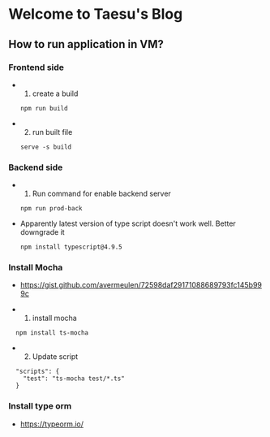 # Welcome to Taesu's Blog

## How to run application in VM?

### Frontend side

- 1. create a build

  ```
  npm run build
  ```

- 2. run built file
  ```
  serve -s build
  ```

### Backend side

- 1. Run command for enable backend server

  ```
  npm run prod-back
  ```

- Apparently latest version of type script doesn't work well. Better downgrade it

  ```
  npm install typescript@4.9.5
  ```

### Install Mocha

- https://gist.github.com/avermeulen/72598daf29171088689793fc145b999c

* 1. install mocha

```
  npm install ts-mocha

```

- 2. Update script

```
  "scripts": {
    "test": "ts-mocha test/*.ts"
  }
```

### Install type orm

- https://typeorm.io/

